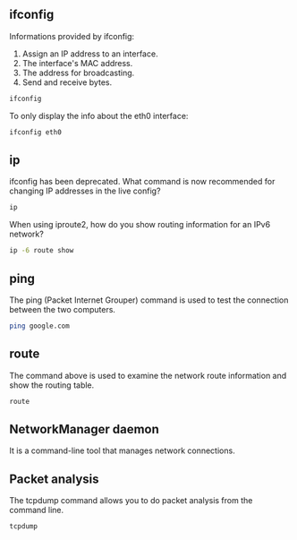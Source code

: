 <h2>ifconfig</h2>

Informations provided by ifconfig:

1. Assign an IP address to an interface.
2. The interface's MAC address.
3. The address for broadcasting.
4. Send and receive bytes.

```bash
ifconfig
```

To only display the info about the eth0 interface:

```bash
ifconfig eth0
```

<h2>ip</h2>

 ifconfig has been deprecated. What command is now recommended for changing IP addresses in the live config?

```bash
ip
```
 
 When using iproute2, how do you show routing information for an IPv6 network?
 
 ```bash
ip -6 route show
```

<h2>ping</h2>

The ping (Packet Internet Grouper) command is used to test the connection between the two computers.

```bash
ping google.com
```

<h2>route</h2>
The command above is used to examine the network route information and show the routing table.

```bash
route
```

<h2>NetworkManager daemon</h2>

It is a command-line tool that manages network connections.

<h2>Packet analysis</h2>

The tcpdump command allows you to do packet analysis from the command line.

```bash
tcpdump
```

